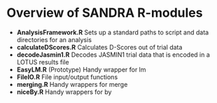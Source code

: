 # Overview of SANDRA R-modules
* **AnalysisFramework.R** Sets up a standard paths to script and data directories for an analysis
* **calculateDScores.R** Calculates D-Scores out of trial data
* **decodeJasmin1.R** Decodes JASMIN1 trial data that is encoded in a LOTUS results file
* **EasyLM.R** (Prototype) Handy wrapper for lm
* **FileIO.R** File input/output functions
* **merging.R** Handy wrappers for merge
* **niceBy.R** Handy wrappers for by